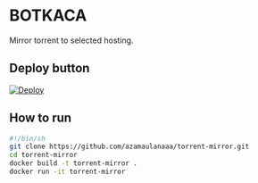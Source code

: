 # BOTKACA

Mirror torrent to selected hosting.

## Deploy button

[![Deploy](https://www.herokucdn.com/deploy/button.svg)](https://heroku.com/deploy?template=https://github.com/azamaulanaaa/torrent-mirror "Heroku")

## How to run

```sh
#!/bin/sh
git clone https://github.com/azamaulanaaa/torrent-mirror.git
cd torrent-mirror
docker build -t torrent-mirror .
docker run -it torrent-mirror
```
